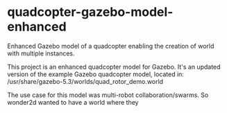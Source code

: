 # quadcopter-gazebo-model-enhanced
Enhanced Gazebo model of a quadcopter enabling the creation of world with multiple instances.

This project is an enhanced quadcopter model for Gazebo.
It's an updated version of the example Gazebo quadcopter model, located in: 
/usr/share/gazebo-5.3/worlds/quad_rotor_demo.world

The use case for this model was multi-robot collaboration/swarms.
So wonder2d wanted to have a world where they
